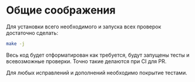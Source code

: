 # Общие соображения 

Для установки всего необходимого и запуска всех проверок достаточно сделать:

```bash
make -j
```

Весь код будет отформатирован как требуется, будут запущены тесты и всевозможные проверки. Точно такие делаются при CI для PR.

Для любых исправлений и дополнений необходимо покрытие тестами.

